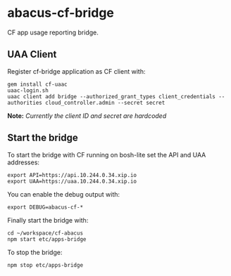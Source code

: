 abacus-cf-bridge
===

CF app usage reporting bridge.


## UAA Client

Register cf-bridge application as CF client with:

```
gem install cf-uaac
uaac-login.sh
uaac client add bridge --authorized_grant_types client_credentials --authorities cloud_controller.admin --secret secret
```

**Note:** *Currently the client ID and secret are hardcoded*

## Start the bridge

To start the bridge with CF running on bosh-lite set the API and UAA addresses:

```
export API=https://api.10.244.0.34.xip.io
export UAA=https://uaa.10.244.0.34.xip.io
```

You can enable the debug output with:

```
export DEBUG=abacus-cf-*
```

Finally start the bridge with:

```
cd ~/workspace/cf-abacus
npm start etc/apps-bridge
```

To stop the bridge:

```
npm stop etc/apps-bridge
```
